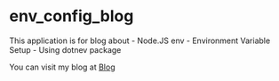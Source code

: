 # env_config_blog
This application is for blog about - Node.JS env - Environment Variable Setup - Using dotnev package

You can visit my blog at <a href="https://jatinnpminstall.blogspot.com/2022/08/nodejs-env-environment-variable-setup.html">Blog</a>

